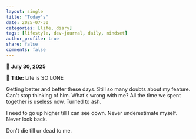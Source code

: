 ```yaml
---
layout: single
title: "Today's"
date: 2025-07-30
categories: [life, diary]
tags: [lifestyle, dev-journal, daily, mindset]
author_profile: true
share: false
comments: false
---
```


📅 **July 30, 2025**

📝 **Title:** Life is SO LONE

Getting better and better these days. Still so many doubts about my feature.
Can't stop thinking of him. What's wrong with me?
All the time we spent together is useless now. Turned to ash.

I need to go up higher till I can see down. Never underestimate myself. Never look back.

Don't die till ur dead to me.

